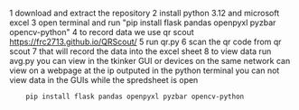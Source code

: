 1 download and extract the repository 
        2 install python 3.12 and microsoft excel
        3 open terminal and run "pip install flask pandas openpyxl pyzbar opencv-python"
        4 to record data we use qr scout https://frc2713.github.io/QRScout/ 
        5 run qr.py
        6 scan the qr code from qr scout
        7 that will record the data into the excel sheet
        8 to view data run avg.py you can view in the tkinker GUI or devices on the same network can view on a webpage at the ip outputed in the python terminal
        you can not view data in the GUIs while the spredsheet is open

        pip install flask pandas openpyxl pyzbar opencv-python
        
